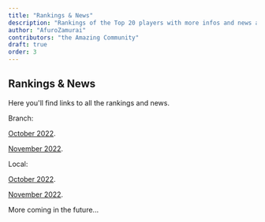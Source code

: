 ```yaml
---
title: "Rankings & News"
description: "Rankings of the Top 20 players with more infos and news about occurences"
author: "AfuroZamurai"
contributors: "the Amazing Community"
draft: true
order: 3
---
```


## Rankings & News

Here you'll find links to all the rankings and news.

Branch:

[October 2022](https://rankings--exponential-idle-guides.netlify.app/rankings-news/oct2022/).

[November 2022](https://rankings--exponential-idle-guides.netlify.app/rankings-news/nov2022/).

Local:

[October 2022](http://localhost:8000/rankings-news/oct2022/).

[November 2022](http://localhost:8000/rankings-news/nov2022/).

More coming in the future...